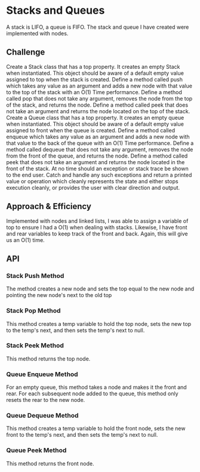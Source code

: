 # Stacks and Queues

A stack is LIFO, a queue is FIFO. The stack and queue I have created were implemented with nodes.

## Challenge

Create a Stack class that has a top property. It creates an empty Stack when instantiated.
This object should be aware of a default empty value assigned to top when the stack is created.
Define a method called push which takes any value as an argument and adds a new node with that value to the top of the stack with an O(1) Time performance.
Define a method called pop that does not take any argument, removes the node from the top of the stack, and returns the node.
Define a method called peek that does not take an argument and returns the node located on the top of the stack.
Create a Queue class that has a top property. It creates an empty queue when instantiated.
This object should be aware of a default empty value assigned to front when the queue is created.
Define a method called enqueue which takes any value as an argument and adds a new node with that value to the back of the queue with an O(1) Time performance.
Define a method called dequeue that does not take any argument, removes the node from the front of the queue, and returns the node.
Define a method called peek that does not take an argument and returns the node located in the front of the stack.
At no time should an exception or stack trace be shown to the end user. Catch and handle any such exceptions and return a printed value or operation which cleanly represents the state and either stops execution cleanly, or provides the user with clear direction and output.

## Approach & Efficiency

Implemented with nodes and linked lists, I was able to assign a variable of top to ensure I had a O(1) when dealing with stacks. Likewise, I have front and rear variables to keep track of the front and back. Again, this will give us an O(1) time.

## API

### Stack Push Method

The method creates a new node and sets the top equal to the new node and pointing the new node's next to the old top

### Stack Pop Method

This method creates a temp variable to hold the top node, sets the new top to the temp's next, and then sets the temp's next to null.

### Stack Peek Method

This method returns the top node.

### Queue Enqueue Method

For an empty queue, this method takes a node and makes it the front and rear. For each subsequent node added to the queue, this method only resets the rear to the new node.

### Queue Dequeue Method

This method creates a temp variable to hold the front node, sets the new front to the temp's next, and then sets the temp's next to null.

### Queue Peek Method

This method returns the front node.